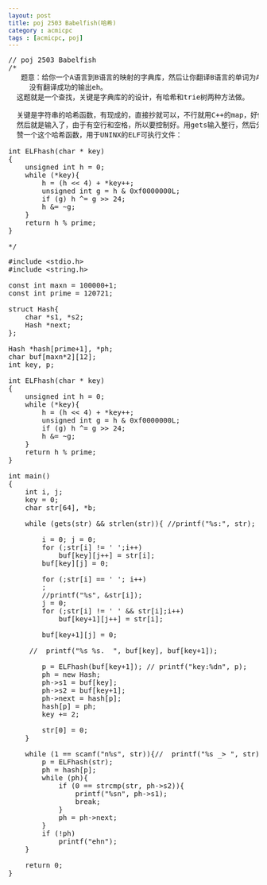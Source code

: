 ```yaml
---
layout: post
title: poj 2503 Babelfish(哈希)
category : acmicpc
tags : [acmicpc, poj]
---
```


<pre>// poj 2503 Babelfish    
/*    
   题意：给你一个A语言到B语言的映射的字典库，然后让你翻译B语言的单词为A语言，    
　　　没有翻译成功的输出eh。    
  这题就是一个查找，关键是字典库的的设计，有哈希和trie树两种方法做。    
    
  关键是字符串的哈希函数，有现成的，直接抄就可以，不行就用C++的map，好像是这个把，我没用过。    
  然后就是输入了，由于有空行和空格，所以要控制好。用gets输入整行，然后分割.    
  赞一个这个哈希函数，用于UNINX的ELF可执行文件：    
    
int ELFhash(char * key)    
{    
    unsigned int h = 0;    
    while (*key){    
        h = (h &lt;&lt; 4) + *key++;    
        unsigned int g = h &amp; 0xf0000000L;    
        if (g) h ^= g &gt;&gt; 24;    
        h &amp;= ~g;    
    }    
    return h % prime;    
}    
    
*/</pre>    
<!--more-->    
<pre>#include &lt;stdio.h&gt;    
#include &lt;string.h&gt;    
    
const int maxn = 100000+1;    
const int prime = 120721;    
    
struct Hash{    
    char *s1, *s2;    
    Hash *next;    
};    
    
Hash *hash[prime+1], *ph;    
char buf[maxn*2][12];    
int key, p;    
    
int ELFhash(char * key)    
{    
    unsigned int h = 0;    
    while (*key){    
        h = (h &lt;&lt; 4) + *key++;    
        unsigned int g = h &amp; 0xf0000000L;    
        if (g) h ^= g &gt;&gt; 24;    
        h &amp;= ~g;    
    }    
    return h % prime;    
}    
    
int main()    
{    
    int i, j;    
    key = 0;    
    char str[64], *b;    
    
    while (gets(str) &amp;&amp; strlen(str)){ //printf("%s:", str);    
    
        i = 0; j = 0;    
        for (;str[i] != ' ';i++)    
            buf[key][j++] = str[i];    
        buf[key][j] = 0;    
    
        for (;str[i] == ' '; i++)    
        ;    
        //printf("%s", &amp;str[i]);    
        j = 0;    
        for (;str[i] != ' ' &amp;&amp; str[i];i++)    
            buf[key+1][j++] = str[i];    
    
        buf[key+1][j] = 0;    
    
     //  printf("%s %s.  ", buf[key], buf[key+1]);    
    
        p = ELFhash(buf[key+1]); // printf("key:%dn", p);    
        ph = new Hash;    
        ph-&gt;s1 = buf[key];    
        ph-&gt;s2 = buf[key+1];    
        ph-&gt;next = hash[p];    
        hash[p] = ph;    
        key += 2;    
    
        str[0] = 0;    
    }    
    
    while (1 == scanf("n%s", str)){//  printf("%s _&gt; ", str);    
        p = ELFhash(str);    
        ph = hash[p];    
        while (ph){    
            if (0 == strcmp(str, ph-&gt;s2)){    
                printf("%sn", ph-&gt;s1);    
                break;    
            }    
            ph = ph-&gt;next;    
        }    
        if (!ph)    
            printf("ehn");    
    }    
    
    return 0;    
}</pre>
